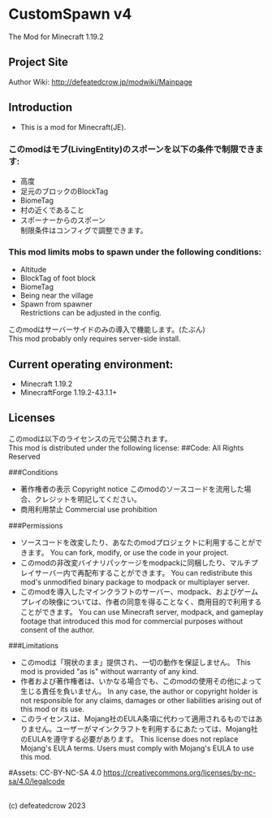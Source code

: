﻿# CustomSpawn v4
The Mod for Minecraft 1.19.2

## Project Site
Author Wiki: http://defeatedcrow.jp/modwiki/Mainpage

## Introduction
- This is a mod for Minecraft(JE).<br>

### このmodはモブ(LivingEntity)のスポーンを以下の条件で制限できます:<br>
- 高度
- 足元のブロックのBlockTag
- BiomeTag
- 村の近くであること
- スポーナーからのスポーン<br>
制限条件はコンフィグで調整できます。<br>

### This mod limits mobs to spawn under the following conditions:<br>
- Altitude
- BlockTag of foot block
- BiomeTag
- Being near the village
- Spawn from spawner<br>
Restrictions can be adjusted in the config.<br>

このmodはサーバーサイドのみの導入で機能します。(たぶん)<br>
This mod probably only requires server-side install.<br>

## Current operating environment:
- Minecraft 1.19.2
- MinecraftForge 1.19.2-43.1.1+
   
## Licenses
このmodは以下のライセンスの元で公開されます。 <br>
This mod is distributed under the following license:
##Code: All Rights Reserved

###Conditions
- 著作権者の表示 Copyright notice
  このmodのソースコードを流用した場合、クレジットを明記してください。
- 商用利用禁止 Commercial use prohibition

###Permissions
- ソースコードを改変したり、あなたのmodプロジェクトに利用することができます。
  You can fork, modify, or use the code in your project.
- このmodの非改変バイナリパッケージをmodpackに同梱したり、マルチプレイサーバー内で再配布することができます。
  You can redistribute this mod's unmodified binary package to modpack or multiplayer server.
- このmodを導入したマインクラフトのサーバー、modpack、およびゲームプレイの映像については、作者の同意を得ることなく、商用目的で利用することができます。
  You can use Minecraft server, modpack, and gameplay footage that introduced this mod for commercial purposes without consent of the author.

###Limitations
- このmodは「現状のまま」提供され、一切の動作を保証しません。
  This mod is provided "as is" without warranty of any kind.
- 作者および著作権者は、いかなる場合でも、このmodの使用その他によって生じる責任を負いません。
  In any case, the author or copyright holder is not responsible for any claims, damages or other liabilities arising out of this mod or its use.
- このライセンスは、Mojang社のEULA条項に代わって適用されるものではありません。ユーザーがマインクラフトを利用するにあたっては、Mojang社のEULAを遵守する必要があります。
  This license does not replace Mojang's EULA terms. Users must comply with Mojang's EULA to use this mod.

#Assets: CC-BY-NC-SA 4.0
 https://creativecommons.org/licenses/by-nc-sa/4.0/legalcode

<br>
(c) defeatedcrow 2023
